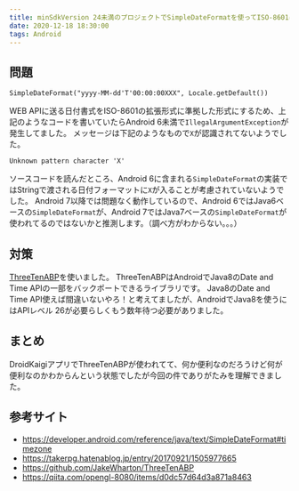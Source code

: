 ```yaml
---
title: minSdkVersion 24未満のプロジェクトでSimpleDateFormatを使ってISO-8601に対応してはいけない
date: 2020-12-18 18:30:00
tags: Android
---
```


## 問題
```
SimpleDateFormat("yyyy-MM-dd'T'00:00:00XXX", Locale.getDefault())
```

WEB APIに送る日付書式をISO-8601の拡張形式に準拠した形式にするため、上記のようなコードを書いていたらAndroid 6未満で`IllegalArgumentException`が発生してました。
メッセージは下記のようなもので`X`が認識されてないようでした。

```
Unknown pattern character 'X'
```

ソースコードを読んだところ、Android 6に含まれる`SimpleDateFormat`の実装ではStringで渡される日付フォーマットに`X`が入ることが考慮されていないようでした。
Android 7以降では問題なく動作しているので、Android 6ではJava6ベースの`SimpleDateFormat`が、Android 7ではJava7ベースの`SimpleDateFormat`が使われてるのではないかと推測します。（調べ方がわからない。。。）

## 対策
[ThreeTenABP](https://github.com/JakeWharton/ThreeTenABP)を使いました。
ThreeTenABPはAndroidでJava8のDate and Time APIの一部をバックポートできるライブラリです。
Java8のDate and Time API使えば間違いないやろ！と考えてましたが、AndroidでJava8を使うにはAPIレベル 26が必要らしくもう数年待つ必要がありました。

## まとめ
DroidKaigiアプリでThreeTenABPが使われてて、何か便利なのだろうけど何が便利なのかわからんという状態でしたが今回の件でありがたみを理解できました。

## 参考サイト
- https://developer.android.com/reference/java/text/SimpleDateFormat#timezone
- https://takerpg.hatenablog.jp/entry/20170921/1505977665
- https://github.com/JakeWharton/ThreeTenABP
- https://qiita.com/opengl-8080/items/d0dc57d64d3a871a8463
